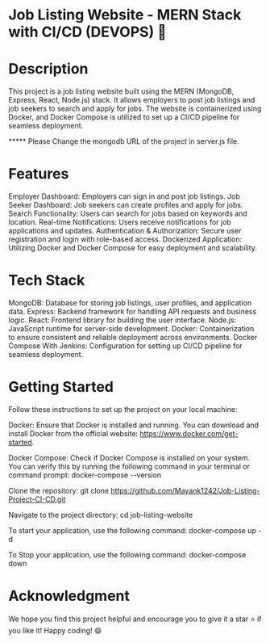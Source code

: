# Job Listing Website - MERN Stack with CI/CD (DEVOPS) 🚀

# Description
This project is a job listing website built using the MERN (MongoDB, Express, React, Node.js) stack. It allows employers to post job listings and job seekers to search and apply for jobs. The website is containerized using Docker, and Docker Compose is utilized to set up a CI/CD pipeline for seamless deployment.

***** Please Change the mongodb URL of the project in server.js file.

# Features
Employer Dashboard: Employers can sign in and post job listings.
Job Seeker Dashboard: Job seekers can create profiles and apply for jobs.
Search Functionality: Users can search for jobs based on keywords and location.
Real-time Notifications: Users receive notifications for job applications and updates.
Authentication & Authorization: Secure user registration and login with role-based access.
Dockerized Application: Utilizing Docker and Docker Compose for easy deployment and scalability.

# Tech Stack
MongoDB: Database for storing job listings, user profiles, and application data.
Express: Backend framework for handling API requests and business logic.
React: Frontend library for building the user interface.
Node.js: JavaScript runtime for server-side development.
Docker: Containerization to ensure consistent and reliable deployment across environments.
Docker Compose With Jenkins: Configuration for setting up CI/CD pipeline for seamless deployment.

# Getting Started
Follow these instructions to set up the project on your local machine:

Docker: Ensure that Docker is installed and running. You can download and install Docker from the official website: https://www.docker.com/get-started.

Docker Compose: Check if Docker Compose is installed on your system. You can verify this by running the following command in your terminal or command prompt: docker-compose --version

Clone the repository: git clone https://github.com/Mayank1242/Job-Listing-Project-CI-CD.git

Navigate to the project directory: cd job-listing-website

To start your application, use the following command: docker-compose up -d

To Stop your application, use the following command: docker-compose down

# Acknowledgment
We hope you find this project helpful and encourage you to give it a star ⭐️ if you like it! Happy coding! 😄
